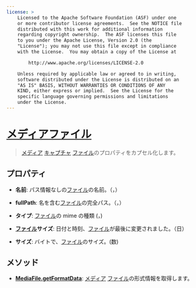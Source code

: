 ```yaml
---
license: >
    Licensed to the Apache Software Foundation (ASF) under one
    or more contributor license agreements.  See the NOTICE file
    distributed with this work for additional information
    regarding copyright ownership.  The ASF licenses this file
    to you under the Apache License, Version 2.0 (the
    "License"); you may not use this file except in compliance
    with the License.  You may obtain a copy of the License at

        http://www.apache.org/licenses/LICENSE-2.0

    Unless required by applicable law or agreed to in writing,
    software distributed under the License is distributed on an
    "AS IS" BASIS, WITHOUT WARRANTIES OR CONDITIONS OF ANY
    KIND, either express or implied.  See the License for the
    specific language governing permissions and limitations
    under the License.
---
```


# <a href="../media.html">メディア</a><a href="../../file/fileobj/fileobj.html">ファイル</a>

> <a href="../media.html">メディア</a> <a href="capture.html">キャプチャ</a> <a href="../../file/fileobj/fileobj.html">ファイル</a>のプロパティをカプセル化します。

## プロパティ

*   **名前**: パス情報なしの<a href="../../file/fileobj/fileobj.html">ファイル</a>の名前。（，）

*   **fullPath**: 名を含む<a href="../../file/fileobj/fileobj.html">ファイル</a>の完全パス。（，）

*   **タイプ**: <a href="../../file/fileobj/fileobj.html">ファイル</a>の mime の種類 (，)

*   **<a href="../../file/fileobj/fileobj.html">ファイル</a>サイズ**: 日付と時刻、<a href="../../file/fileobj/fileobj.html">ファイル</a>が最後に変更されました。（日）

*   **サイズ**: バイトで、<a href="../../file/fileobj/fileobj.html">ファイル</a>のサイズ。(数)

## メソッド

*   **<a href="MediaFile.getFormatData.html">MediaFile.getFormatData</a>**: <a href="../media.html">メディア</a> <a href="../../file/fileobj/fileobj.html">ファイル</a>の形式情報を取得します。